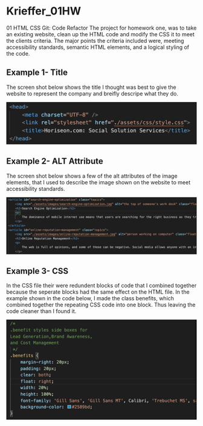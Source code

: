 # Krieffer_01HW
01 HTML CSS Git: Code Refactor
The project for homework one, was to take an existing website, clean up the HTML code and modify the CSS it to meet the clients criteria. The major points the criteria included were, meeting accessibility standards, semantic HTML elements, and a logical styling of the code.  

## Example 1- Title
The screen shot below shows the title I thought was best to give the website to represent the company and breifly descripe what they do.
 
![alt text](https://github.com/Krieffer21/Krieffer_01HW/raw/master/02-Homework/screen_shots/title.png)

## Example 2- ALT Attribute
The screen shot below shows a few of the alt attributes of the image elements, that I used to describe the image shown on the website to meet accessibility standards. 
 
![alt text](https://github.com/Krieffer21/Krieffer_01HW/raw/master/02-Homework/screen_shots/alt.png)

## Example 3- CSS
In the CSS file their were redundent blocks of code that I combined together because the seperate blocks  had the same effect on the HTML file. In the example shown in the code below, I made the class benefits, which combined together the repeating CSS code into one block. Thus leaving the code cleaner than I found it. 

![alt text](https://github.com/Krieffer21/Krieffer_01HW/raw/master/02-Homework/screen_shots/benefits.png)

